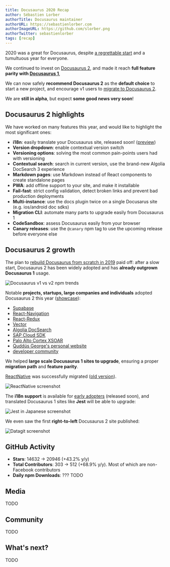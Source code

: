 ```yaml
---
title: Docusaurus 2020 Recap
author: Sébastien Lorber
authorTitle: Docusaurus maintainer
authorURL: https://sebastienlorber.com
authorImageURL: https://github.com/slorber.png
authorTwitter: sebastienlorber
tags: [recap]
---
```


2020 was a great for Docusaurus, despite [a regrettable start](https://docusaurus.io/blog/2020/01/07/tribute-to-endi) and a tumultuous year for everyone.

We continued to invest on [Docusaurus 2](https://v2.docusaurus.io/), and made it reach **full feature parity with [Docusaurus 1](https://docusaurus.io/)**,

We can now safely **recommend Docusaurus 2** as the **default choice** to start a new project, and encourage v1 users to [migrate to Docusaurus 2](https://v2.docusaurus.io/docs/migration).

We are **still in alpha**, but expect **some good news very soon**!

<!--truncate-->

## Docusaurus 2 highlights

We have worked on many features this year, and would like to highlight the most significant ones:

- **i18n**: easily translate your Docusaurus site, released soon! ([preview](https://github.com/facebook/docusaurus/pull/3325))
- **Version dropdown**: enable contextual version switch
- **Versioning options**: solving the most common pain-points users had with versioning
- **Contextual search**: search in current version, use the brand-new Algolia DocSearch 3 experience
- **Markdown pages**: use Markdown instead of React components to create standalone pages
- **PWA**: add offline support to your site, and make it installable
- **Fail-fast**: strict config validation, detect broken links and prevent bad production deployments
- **Multi-instance**: use the docs plugin twice on a single Docusarus site (e.g. ios/android doc sdks)
- **Migration CLI**: automate many parts to upgrade easily from Docusaurus 1
- **CodeSandbox**: assess Docusaurus easily from your browser
- **Canary releases**: use the `@canary` npm tag to use the upcoming release before everyone else

## Docusaurus 2 growth

The plan to [rebuild Docusaurus from scratch in 2019](https://docusaurus.io/blog/2019/12/30/docusaurus-2019-recap) paid off: after a slow start, Docusaurus 2 has been widely adopted and has **already outgrown Docusaurus 1** usage.

![Docusaurus v1 vs v2 npm trends](/img/blog/2020-recap/docusaurus-npm-trends.png)

Notable **projects, startups, large companies and individuals** adopted Docusaurus 2 this year ([showcase](https://v2.docusaurus.io/showcase)):

- [Supabase](https://supabase.io)
- [React-Navigation](https://reactnavigation.org)
- [React-Redux](https://react-redux.js.org/)
- [Vector](https://vector.dev)
- [Algolia DocSearch](https://docsearch.algolia.com)
- [SAP Cloud SDK](https://sap.github.io/cloud-sdk)
- [Palo Alto Cortex XSOAR](https://xsoar.pan.dev)
- [Quddús George's personal website](https://portfoliosaurus.now.sh)
- [developer community](https://v2.docusaurus.io/showcase)

We helped **large scale Docusaurus 1 sites to upgrade**, ensuring a proper **migration path** and **feature parity**.

[ReactNative](https://reactnative.dev/) was successfully migrated ([old version](http://archive.reactnative.dev/)).

![ReactNative screenshot](/img/blog/2020-recap/react-native-screenshot.png)

The **i18n support** is available for [early adopters](https://github.com/facebook/docusaurus/pull/3325) (released soon), and translated Docusaurus 1 sites like **Jest** will be able to upgrade:

![Jest in Japanese screenshot](/img/blog/2020-recap/jest-screenshot.png)

We even saw the first **right-to-left** Docusaurus 2 site published:

![Datagit screenshot](/img/blog/2020-recap/datagit-rtl-screenshot.png)

## GitHub Activity

- **Stars**: 14632 -> 20946 (+43.2% y/y)
- **Total Contributors**: 303 -> 512 (+68.9% y/y). Most of which are non-Facebook contributors
- **Daily npm Downloads**: ??? TODO

## Media

TODO

## Community

TODO

## What's next?

TODO
